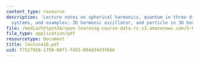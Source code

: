 ```yaml
---
content_type: resource
description: 'Lecture notes on spherical harmonics, quantum in three dimensions, separable
  systems, and examples: 3D harmonic oscillator, and particle in 3D box.'
file: /media/https%3A/open-learning-course-data-rc.s3.amazonaws.com/5-61-physical-chemistry-fall-2007/f7527956175008f1f455894d34d3f66b_lecture16.pdf
file_type: application/pdf
resourcetype: Document
title: lecture16.pdf
uid: f7527956-1750-08f1-f455-894d34d3f66b
---
```

